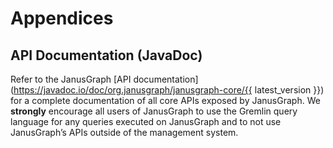 # Appendices
## API Documentation (JavaDoc)

Refer to the JanusGraph [API documentation](https://javadoc.io/doc/org.janusgraph/janusgraph-core/{{ latest_version }})
for a complete documentation of all core APIs exposed by JanusGraph. We
**strongly** encourage all users of JanusGraph to use the Gremlin query
language for any queries executed on JanusGraph and to not use
JanusGraph’s APIs outside of the management system.